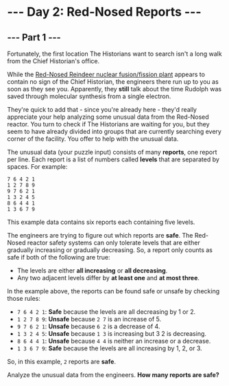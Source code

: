 # --- Day 2: Red-Nosed Reports ---

## --- Part 1 ---

Fortunately, the first location The Historians want to search isn't a long walk from the Chief Historian's office.

While the [Red-Nosed Reindeer nuclear fusion/fission plant](https://adventofcode.com/2015/day/19) appears to contain no
sign of the Chief Historian, the engineers there run up to you as soon as they see you. Apparently, they **still** talk
about the time Rudolph was saved through molecular synthesis from a single electron.

They're quick to add that - since you're already here - they'd really appreciate your help analyzing some unusual data
from the Red-Nosed reactor. You turn to check if The Historians are waiting for you, but they seem to have already
divided into groups that are currently searching every corner of the facility. You offer to help with the unusual data.

The unusual data (your puzzle input) consists of many **reports**, one report per line. Each report is a list of numbers
called **levels** that are separated by spaces. For example:

```text
7 6 4 2 1
1 2 7 8 9
9 7 6 2 1
1 3 2 4 5
8 6 4 4 1
1 3 6 7 9
```

This example data contains six reports each containing five levels.

The engineers are trying to figure out which reports are **safe**. The Red-Nosed reactor safety systems can only
tolerate levels that are either gradually increasing or gradually decreasing. So, a report only counts as safe if both
of the following are true:

 - The levels are either **all increasing** or **all decreasing**.
 - Any two adjacent levels differ by **at least one** and **at most three**.

In the example above, the reports can be found safe or unsafe by checking those rules:

 - `7 6 4 2 1`: **Safe** because the levels are all decreasing by 1 or 2.
 - `1 2 7 8 9`: **Unsafe** because `2 7` is an increase of 5.
 - `9 7 6 2 1`: **Unsafe** because `6 2` is a decrease of 4.
 - `1 3 2 4 5`: **Unsafe** because `1 3` is increasing but 3 2 is decreasing.
 - `8 6 4 4 1`: **Unsafe** because `4 4` is neither an increase or a decrease.
 - `1 3 6 7 9`: **Safe** because the levels are all increasing by 1, 2, or 3.

So, in this example, `2` reports are **safe**.

Analyze the unusual data from the engineers. **How many reports are safe?**
